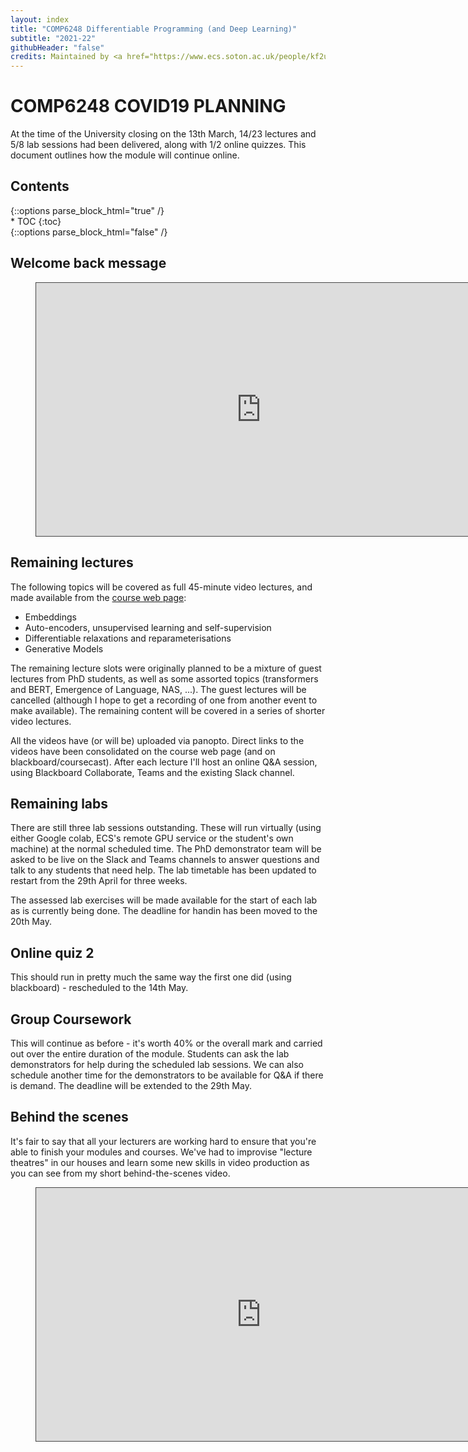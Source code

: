 ```yaml
---
layout: index
title: "COMP6248 Differentiable Programming (and Deep Learning)"
subtitle: "2021-22"
githubHeader: "false"
credits: Maintained by <a href="https://www.ecs.soton.ac.uk/people/kf2u17">Dr Kate Farrahi</a> &amp; <a href="http://www.ecs.soton.ac.uk/people/jsh2">Dr Jonathon Hare</a>.
---
```


<h1>COMP6248 COVID19 PLANNING</h1>

At the time of the University closing on the 13th March, 14/23 lectures and 5/8 lab sessions had been delivered, along with 1/2 online quizzes. This document outlines how the module will continue online.

<h2> Contents </h2>
{::options parse_block_html="true" /}
<nav>
* TOC
{:toc}
</nav>
{::options parse_block_html="false" /}

## Welcome back message

<figure class="video_container" style="text-align:center">
	<iframe src="https://southampton.cloud.panopto.eu/Panopto/Pages/Embed.aspx?id=0c2f4462-bd77-4e2f-80a2-aba1006ba0cb&autoplay=false&offerviewer=true&showtitle=true&showbrand=false&start=0&interactivity=none" width="720" height="405" style="border: 1px solid #464646;" allowfullscreen allow="autoplay"></iframe>
</figure>

## Remaining lectures

The following topics will be covered as full 45-minute video lectures, and made available from the [course web page](comp6248.ecs.soton.ac.uk):

- Embeddings
- Auto-encoders, unsupervised learning and self-supervision
- Differentiable relaxations and reparameterisations
- Generative Models

The remaining lecture slots were originally planned to be a mixture of guest lectures from PhD students, as well as some assorted topics (transformers and BERT, Emergence of Language, NAS, ...). The guest lectures will be cancelled (although I hope to get a recording of one from another event to make available). The remaining content will be covered in a series of shorter video lectures.

All the videos have (or will be) uploaded via panopto. Direct links to the videos have been consolidated on the course web page (and on blackboard/coursecast). After each lecture I'll host an online Q&A session, using Blackboard Collaborate, Teams and the existing Slack channel.

## Remaining labs

There are still three lab sessions outstanding. These will run virtually (using either Google colab, ECS's remote GPU service or the student's own machine) at the normal scheduled time. The PhD demonstrator team will be asked to be live on the Slack and Teams channels to answer questions and talk to any students that need help. The lab timetable has been updated to restart from the 29th April for three weeks.

The assessed lab exercises will be made available for the start of each lab as is currently being done. The deadline for handin has been moved to the 20th May. 

## Online quiz 2

This should run in pretty much the same way the first one did (using blackboard) - rescheduled to the 14th May.

## Group Coursework

This will continue as before - it's worth 40% or the overall mark and carried out over the entire duration of the module. Students can ask the lab demonstrators for help during the scheduled lab sessions. We can also schedule another time for the demonstrators to be available for Q&A if there is demand. The deadline will be extended to the 
29th May. 

## Behind the scenes

It's fair to say that all your lecturers are working hard to ensure that you're able to finish your modules and courses. We've had to improvise "lecture theatres" in our houses and learn some new skills in video production as you can see from my short behind-the-scenes video.

<figure class="video_container" style="text-align:center">
	<iframe src="https://southampton.cloud.panopto.eu/Panopto/Pages/Embed.aspx?id=af16e973-5a2d-4756-a5f5-aba1006eadb3&autoplay=false&offerviewer=true&showtitle=true&showbrand=false&start=0&interactivity=none" width="720" height="405" style="border: 1px solid #464646;" allowfullscreen allow="autoplay"></iframe>
</figure>
